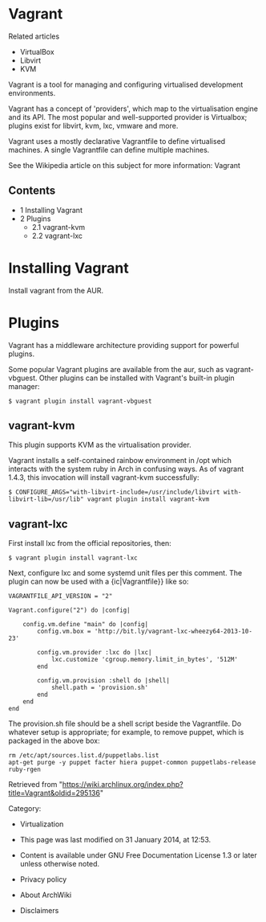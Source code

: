 Vagrant
=======

Related articles

-   VirtualBox
-   Libvirt
-   KVM

Vagrant is a tool for managing and configuring virtualised development
environments.

Vagrant has a concept of 'providers', which map to the virtualisation
engine and its API. The most popular and well-supported provider is
Virtualbox; plugins exist for libvirt, kvm, lxc, vmware and more.

Vagrant uses a mostly declarative Vagrantfile to define virtualised
machines. A single Vagrantfile can define multiple machines.

See the Wikipedia article on this subject for more information: Vagrant

Contents
--------

-   1 Installing Vagrant
-   2 Plugins
    -   2.1 vagrant-kvm
    -   2.2 vagrant-lxc

Installing Vagrant
==================

Install vagrant from the AUR.

Plugins
=======

Vagrant has a middleware architecture providing support for powerful
plugins.

Some popular Vagrant plugins are available from the aur, such as
vagrant-vbguest. Other plugins can be installed with Vagrant's built-in
plugin manager:

    $ vagrant plugin install vagrant-vbguest

vagrant-kvm
-----------

This plugin supports KVM as the virtualisation provider.

Vagrant installs a self-contained rainbow environment in /opt which
interacts with the system ruby in Arch in confusing ways. As of vagrant
1.4.3, this invocation will install vagrant-kvm successfully:

    $ CONFIGURE_ARGS="with-libvirt-include=/usr/include/libvirt with-libvirt-lib=/usr/lib" vagrant plugin install vagrant-kvm

vagrant-lxc
-----------

First install lxc from the official repositories, then:

    $ vagrant plugin install vagrant-lxc

Next, configure lxc and some systemd unit files per this comment. The
plugin can now be used with a {ic|Vagrantfile}} like so:

    VAGRANTFILE_API_VERSION = "2"

    Vagrant.configure("2") do |config|

        config.vm.define "main" do |config|
            config.vm.box = 'http://bit.ly/vagrant-lxc-wheezy64-2013-10-23'

            config.vm.provider :lxc do |lxc|
                lxc.customize 'cgroup.memory.limit_in_bytes', '512M'
            end

            config.vm.provision :shell do |shell|
                shell.path = 'provision.sh'
            end
        end
    end

The provision.sh file should be a shell script beside the Vagrantfile.
Do whatever setup is appropriate; for example, to remove puppet, which
is packaged in the above box:

    rm /etc/apt/sources.list.d/puppetlabs.list
    apt-get purge -y puppet facter hiera puppet-common puppetlabs-release ruby-rgen

Retrieved from
"https://wiki.archlinux.org/index.php?title=Vagrant&oldid=295136"

Category:

-   Virtualization

-   This page was last modified on 31 January 2014, at 12:53.
-   Content is available under GNU Free Documentation License 1.3 or
    later unless otherwise noted.
-   Privacy policy
-   About ArchWiki
-   Disclaimers
